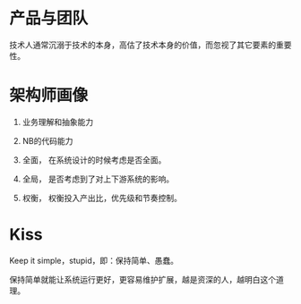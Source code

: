 # 产品与团队 

技术人通常沉溺于技术的本身，高估了技术本身的价值，而忽视了其它要素的重要性。


# 架构师画像

1. 业务理解和抽象能力

2. NB的代码能力

3. 全面， 在系统设计的时候考虑是否全面。

4. 全局， 是否考虑到了对上下游系统的影响。

5. 权衡， 权衡投入产出比，优先级和节奏控制。




# Kiss

Keep it simple，stupid，即：保持简单、愚蠢。

保持简单就能让系统运行更好，更容易维护扩展，越是资深的人，越明白这个道理。


